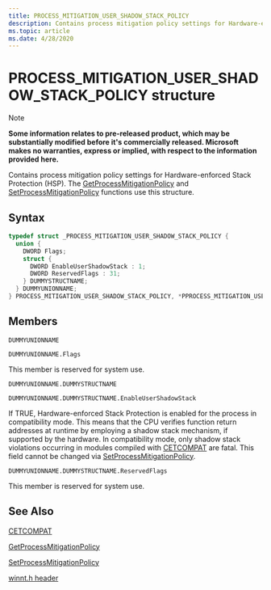 ```yaml
---
title: PROCESS_MITIGATION_USER_SHADOW_STACK_POLICY
description: Contains process mitigation policy settings for Hardware-enforced Stack Protection (HSP).
ms.topic: article
ms.date: 4/28/2020
---
```


# PROCESS_MITIGATION_USER_SHADOW_STACK_POLICY structure

> [!NOTE]
> **Some information relates to pre-released product, which may be substantially modified before it's commercially released. Microsoft makes no warranties, express or implied, with respect to the information provided here.**

Contains process mitigation policy settings for Hardware-enforced Stack Protection (HSP). The [GetProcessMitigationPolicy](/windows/desktop/api/processthreadsapi/nf-processthreadsapi-getprocessmitigationpolicy) and [SetProcessMitigationPolicy](/windows/desktop/api/processthreadsapi/nf-processthreadsapi-setprocessmitigationpolicy) functions use this structure.

## Syntax
```cpp
typedef struct _PROCESS_MITIGATION_USER_SHADOW_STACK_POLICY {
  union {
    DWORD Flags;
    struct {
      DWORD EnableUserShadowStack : 1;
      DWORD ReservedFlags : 31;
    } DUMMYSTRUCTNAME;
  } DUMMYUNIONNAME;
} PROCESS_MITIGATION_USER_SHADOW_STACK_POLICY, *PPROCESS_MITIGATION_USER_SHADOW_STACK_POLICY;
```

## Members

`DUMMYUNIONNAME`

`DUMMYUNIONNAME.Flags`

This member is reserved for system use.

`DUMMYUNIONNAME.DUMMYSTRUCTNAME`

`DUMMYUNIONNAME.DUMMYSTRUCTNAME.EnableUserShadowStack`

If TRUE, Hardware-enforced Stack Protection is enabled for the process in compatibility mode.
This means that the CPU verifies function return addresses at runtime by employing a shadow stack mechanism, if supported by the hardware.
In compatibility mode, only shadow stack violations occurring in modules compiled with [CETCOMPAT](/cpp/build/reference/cetcompat) are fatal.
This field cannot be changed via [SetProcessMitigationPolicy](/windows/desktop/api/processthreadsapi/nf-processthreadsapi-setprocessmitigationpolicy).


`DUMMYUNIONNAME.DUMMYSTRUCTNAME.ReservedFlags`

This member is reserved for system use.


## See Also

[CETCOMPAT](/cpp/build/reference/cetcompat)

[GetProcessMitigationPolicy](/windows/desktop/api/processthreadsapi/nf-processthreadsapi-getprocessmitigationpolicy)

[SetProcessMitigationPolicy](/windows/desktop/api/processthreadsapi/nf-processthreadsapi-setprocessmitigationpolicy)

[winnt.h header](/windows/win32/api/winnt/)

